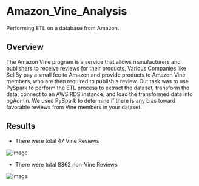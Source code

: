# Amazon_Vine_Analysis
Performing ETL on a database from Amazon.

## Overview 
The Amazon Vine program is a service that allows manufacturers and publishers to receive reviews for their products. Various Companies like SellBy pay a small fee to Amazon and provide products to Amazon Vine members, who are then required to publish a review. Out task was to use PySpark to perform the ETL process to extract the dataset, transform the data, connect to an AWS RDS instance, and load the transformed data into pgAdmin. We used PySpark to determine if there is any bias toward favorable reviews from Vine members in your dataset.


## Results

- There were total 47 Vine Reviews 

![image](https://user-images.githubusercontent.com/78935551/122655627-bf631600-d121-11eb-842c-fab0aaa29005.png)



- There were total 8362 non-Vine Reviews

![image](https://user-images.githubusercontent.com/78935551/122655693-5760ff80-d122-11eb-92f3-b6c45881d115.png)



